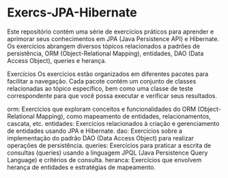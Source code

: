 # Exercs-JPA-Hibernate

Este repositório contém uma série de exercícios práticos para aprender e aprimorar seus conhecimentos em JPA (Java Persistence API) e Hibernate.
Os exercícios abrangem diversos tópicos relacionados a padrões de persistência, ORM (Object-Relational Mapping), entidades, DAO (Data Access Object), 
queries e herança.

Exercícios
Os exercícios estão organizados em diferentes pacotes para facilitar a navegação. 
Cada pacote contém um conjunto de classes relacionadas ao tópico específico, bem como uma classe 
de teste correspondente para que você possa executar e verificar seus resultados.

orm: Exercícios que exploram conceitos e funcionalidades do ORM (Object-Relational Mapping), como mapeamento de entidades, relacionamentos, cascata, etc.
entidades: Exercícios relacionados à criação e gerenciamento de entidades usando JPA e Hibernate.
dao: Exercícios sobre a implementação do padrão DAO (Data Access Object) para realizar operações de persistência.
queries: Exercícios para praticar a escrita de consultas (queries) usando a linguagem JPQL (Java Persistence Query Language) e critérios de consulta.
heranca: Exercícios que envolvem herança de entidades e estratégias de mapeamento.

